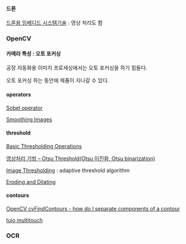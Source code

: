 #### 드론

[드론용 임베디드 시스템기술](https://www.youtube.com/watch?v=7ljtA8_k6uc) : 영상 처리도 함

### OpenCV

#### 카메라 특성 : 오토 포커싱

공장 자동화용 이미지 프로세싱에서는 오토 포커싱을 하기 힘들다. 

오토 포커싱 하는 동안에 제품이 지나갈 수 있다.

#### operators

[Sobel operator](https://en.wikipedia.org/wiki/Sobel_operator)

[Smoothing Images](http://docs.opencv.org/2.4/doc/tutorials/imgproc/gausian_median_blur_bilateral_filter/gausian_median_blur_bilateral_filter.html)

#### threshold

[Basic Thresholding Operations](http://docs.opencv.org/2.4/doc/tutorials/imgproc/threshold/threshold.html)

[영상처리 기법 – Otsu Threshold(Otsu 이진화, Otsu binarization)](http://mauver.kr/wp/archives/339)

[Image Thresholding](http://docs.opencv.org/trunk/d7/d4d/tutorial_py_thresholding.html) : adaptive threshold algorithm

[Eroding and Dilating](http://docs.opencv.org/2.4/doc/tutorials/imgproc/erosion_dilatation/erosion_dilatation.html)

#### contours

[OpenCV cvFindContours - how do I separate components of a contour](http://stackoverflow.com/questions/6044119/opencv-cvfindcontours-how-do-i-separate-components-of-a-contour)

[tuio multitouch](https://www.google.com/search?q=tuio+multitouch&client=safari&rls=en&source=lnms&tbm=isch&sa=X&ved=0ahUKEwjI9Yu5mevQAhVBxbwKHa7KAaUQ_AUICCgB&biw=1280&bih=644#imgrc=4tv39FCW2JWcLM%3A)

### OCR
